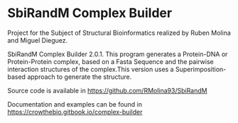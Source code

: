 # SbiRandM Complex Builder

Project for the Subject of Structural Bioinformatics realized by Ruben Molina and Miguel Dieguez.

SbiRandM Complex Builder 2.0.1. This program generates a Protein-DNA or Protein-Protein complex, based on a Fasta Sequence and the pairwise interaction structures of the complex.This version uses a Superimposition-based approach to generate the structure.

Source code is available in https://github.com/RMolina93/SbiRandM

Documentation and examples can be found in https://crowthebio.gitbook.io/complex-builder 
